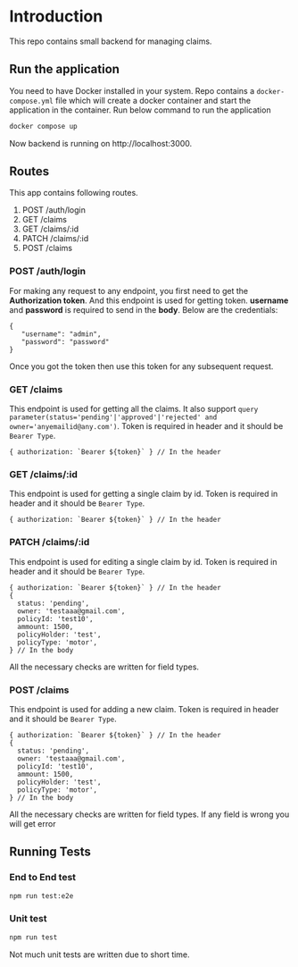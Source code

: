 # Introduction

This repo contains small backend for managing claims.
## Run the application
You need to have Docker installed in your system. Repo contains a `docker-compose.yml` file which will create a docker container and start the application in the container. Run below command to run the application
```bash
docker compose up
```
Now backend is running on http://localhost:3000.

## Routes
This app contains following routes. 
1) POST /auth/login
2) GET /claims
3) GET /claims/:id
4) PATCH /claims/:id
5) POST /claims

### POST /auth/login
For making any request to any endpoint, you first need to get the **Authorization token**. And this endpoint is used for getting token. **username** and **password** is required to send in the **body**. Below are the credentials:
```
{
   "username": "admin",
   "password": "password"
}
```
Once you got the token then use this token for any subsequent request.

### GET /claims
This endpoint is used for getting all the claims. It also support `query parameter(status='pending'|'approved'|'rejected' and owner='anyemailid@any.com')`. Token is required in header and it should be `Bearer Type`.
```
{ authorization: `Bearer ${token}` } // In the header
```

### GET /claims/:id
This endpoint is used for getting a single claim by id. Token is required in header and it should be `Bearer Type`.
```
{ authorization: `Bearer ${token}` } // In the header
```

### PATCH /claims/:id
This endpoint is used for editing a single claim by id. Token is required in header and it should be `Bearer Type`.
```
{ authorization: `Bearer ${token}` } // In the header
{
  status: 'pending',
  owner: 'testaaa@gmail.com',
  policyId: 'test10',
  ammount: 1500,
  policyHolder: 'test',
  policyType: 'motor',
} // In the body
```
All the necessary checks are written for field types.

### POST /claims
This endpoint is used for adding a new claim. Token is required in header and it should be `Bearer Type`.
```
{ authorization: `Bearer ${token}` } // In the header
{
  status: 'pending',
  owner: 'testaaa@gmail.com',
  policyId: 'test10',
  ammount: 1500,
  policyHolder: 'test',
  policyType: 'motor',
} // In the body
```
All the necessary checks are written for field types. If any field is wrong you will get error

## Running Tests
### End to End test
```bash
npm run test:e2e
```
### Unit test
```bash
npm run test
```

Not much unit tests are written due to short time.
